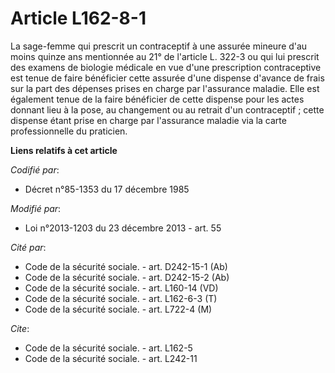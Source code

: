 # Article L162-8-1

La sage-femme qui prescrit un contraceptif à une assurée mineure d'au moins quinze ans mentionnée au 21° de l'article L.
322-3 ou qui lui prescrit des examens de biologie médicale en vue d'une prescription contraceptive est tenue de faire
bénéficier cette assurée d'une dispense d'avance de frais sur la part des dépenses prises en charge par l'assurance maladie.
Elle est également tenue de la faire bénéficier de cette dispense pour les actes donnant lieu à la pose, au changement ou au
retrait d'un contraceptif ; cette dispense étant prise en charge par l'assurance maladie via la carte professionnelle du
praticien.

**Liens relatifs à cet article**

_Codifié par_:

  - Décret n°85-1353 du 17 décembre 1985

_Modifié par_:

  - Loi n°2013-1203 du 23 décembre 2013 - art. 55

_Cité par_:

  - Code de la sécurité sociale. - art. D242-15-1 (Ab)
  - Code de la sécurité sociale. - art. D242-15-2 (Ab)
  - Code de la sécurité sociale. - art. L160-14 (VD)
  - Code de la sécurité sociale. - art. L162-6-3 (T)
  - Code de la sécurité sociale. - art. L722-4 (M)

_Cite_:

  - Code de la sécurité sociale. - art. L162-5
  - Code de la sécurité sociale. - art. L242-11
